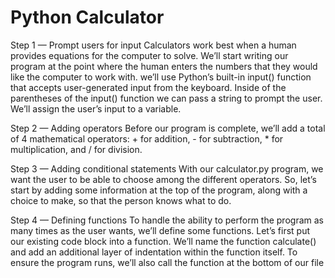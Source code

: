 # Python Calculator
Step 1 — Prompt users for input
Calculators work best when a human provides equations for the computer to solve. We’ll start writing our program at the point where the human enters the numbers that they would like the computer to work with.
we’ll use Python’s built-in input() function that accepts user-generated input from the keyboard. Inside of the parentheses of the input() function we can pass a string to prompt the user. We’ll assign the user’s input to a variable.

Step 2 — Adding operators
Before our program is complete, we’ll add a total of 4 mathematical operators: + for addition, - for subtraction, * for multiplication, and / for division.

Step 3 — Adding conditional statements
With our calculator.py program, we want the user to be able to choose among the different operators. So, let’s start by adding some information at the top of the program, along with a choice to make, so that the person knows what to do.

Step 4 — Defining functions
To handle the ability to perform the program as many times as the user wants, we’ll define some functions. Let’s first put our existing code block into a function. We’ll name the function calculate() and add an additional layer of indentation within the function itself. To ensure the program runs, we’ll also call the function at the bottom of our file
